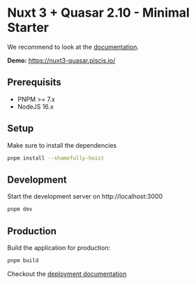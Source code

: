 # Nuxt 3 + Quasar 2.10 - Minimal Starter

We recommend to look at the [documentation](https://v3.nuxtjs.org).

**Demo:** https://nuxt3-quasar.piscis.io/

## Prerequisits

- PNPM >= 7.x
- NodeJS 16.x

## Setup

Make sure to install the dependencies

```bash
pnpm install --shamefully-hoist
```

## Development

Start the development server on http://localhost:3000

```bash
pnpm dev
```

## Production

Build the application for production:

```bash
pnpm build
```

Checkout the [deployment documentation](https://v3.nuxtjs.org/docs/deployment)